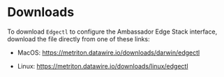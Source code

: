 # Downloads

To download `Edgectl` to configure the Ambassador Edge Stack interface, download the file directly from one of these links: 

* MacOS: https://metriton.datawire.io/downloads/darwin/edgectl

* Linux: https://metriton.datawire.io/downloads/linux/edgectl